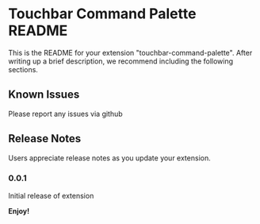 # Touchbar Command Palette README

This is the README for your extension "touchbar-command-palette". After writing up a brief description, we recommend including the following sections.



## Known Issues

Please report any issues via github

## Release Notes

Users appreciate release notes as you update your extension.

### 0.0.1

Initial release of extension


**Enjoy!**